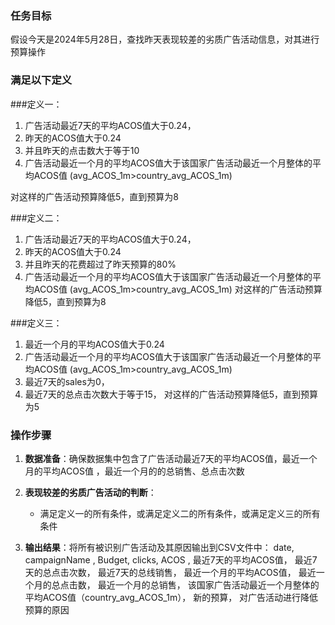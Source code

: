 ### 任务目标
假设今天是2024年5月28日，查找昨天表现较差的劣质广告活动信息，对其进行预算操作
### 满足以下定义

###定义一：
1. 广告活动最近7天的平均ACOS值大于0.24，
2. 昨天的ACOS值大于0.24
3. 并且昨天的点击数大于等于10
4. 广告活动最近一个月的平均ACOS值大于该国家广告活动最近一个月整体的平均ACOS值
(avg_ACOS_1m>country_avg_ACOS_1m)

对这样的广告活动预算降低5，直到预算为8

###定义二：
1. 广告活动最近7天的平均ACOS值大于0.24，
2. 昨天的ACOS值大于0.24
3. 并且昨天的花费超过了昨天预算的80%
4. 广告活动最近一个月的平均ACOS值大于该国家广告活动最近一个月整体的平均ACOS值
(avg_ACOS_1m>country_avg_ACOS_1m)
对这样的广告活动预算降低5，直到预算为8

###定义三：
1. 最近一个月的平均ACOS值大于0.24
2. 广告活动最近一个月的平均ACOS值大于该国家广告活动最近一个月整体的平均ACOS值
(avg_ACOS_1m>country_avg_ACOS_1m)
3. 最近7天的sales为0，
4. 最近7天的总点击次数大于等于15，
对这样的广告活动预算降低5，直到预算为5


### 操作步骤
1. **数据准备**：确保数据集中包含了广告活动最近7天的平均ACOS值，最近一个月的平均ACOS值
，最近一个月的的总销售、总点击次数

2. **表现较差的劣质广告活动的判断**：
   - 满足定义一的所有条件，或满足定义二的所有条件，或满足定义三的所有条件

3. **输出结果**：将所有被识别广告活动及其原因输出到CSV文件中：
date,
campaignName ,
Budget,
clicks,
ACOS ,
最近7天的平均ACOS值，
最近7天的总点击次数，
最近7天的总线销售，
最近一个月的平均ACOS值，
最近一个月的总点击数，
最近一个月的总销售，
该国家广告活动最近一个月整体的平均ACOS值（country_avg_ACOS_1m），
新的预算，
对广告活动进行降低预算的原因
